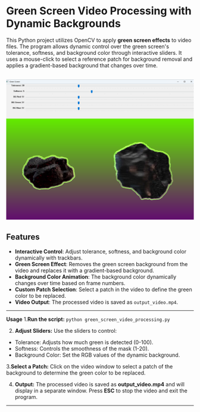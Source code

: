 # Green Screen Video Processing with Dynamic Backgrounds

This Python project utilizes OpenCV to apply **green screen effects** to video files. The program allows dynamic control over the green screen's tolerance, softness, and background color through interactive sliders. It uses a mouse-click to select a reference patch for background removal and applies a gradient-based background that changes over time.


![Alt text](greenscreeneffect.png)
---

## Features

- **Interactive Control**: Adjust tolerance, softness, and background color dynamically with trackbars.
- **Green Screen Effect**: Removes the green screen background from the video and replaces it with a gradient-based background.
- **Background Color Animation**: The background color dynamically changes over time based on frame numbers.
- **Custom Patch Selection**: Select a patch in the video to define the green color to be replaced.
- **Video Output**: The processed video is saved as `output_video.mp4`.

---

**Usage**
1.**Run the script:**
`python green_screen_video_processing.py`

2. **Adjust Sliders:** Use the sliders to control:
-   Tolerance: Adjusts how much green is detected (0-100).
-   Softness: Controls the smoothness of the mask (1-20).
-   Background Color: Set the RGB values of the dynamic background.

3.**Select a Patch:** Click on the video window to select a patch of the background to determine the green color to be replaced.

4. **Output:** The processed video is saved as **output_video.mp4** and will display in a separate window. Press **ESC** to stop the video and exit the program.

---


